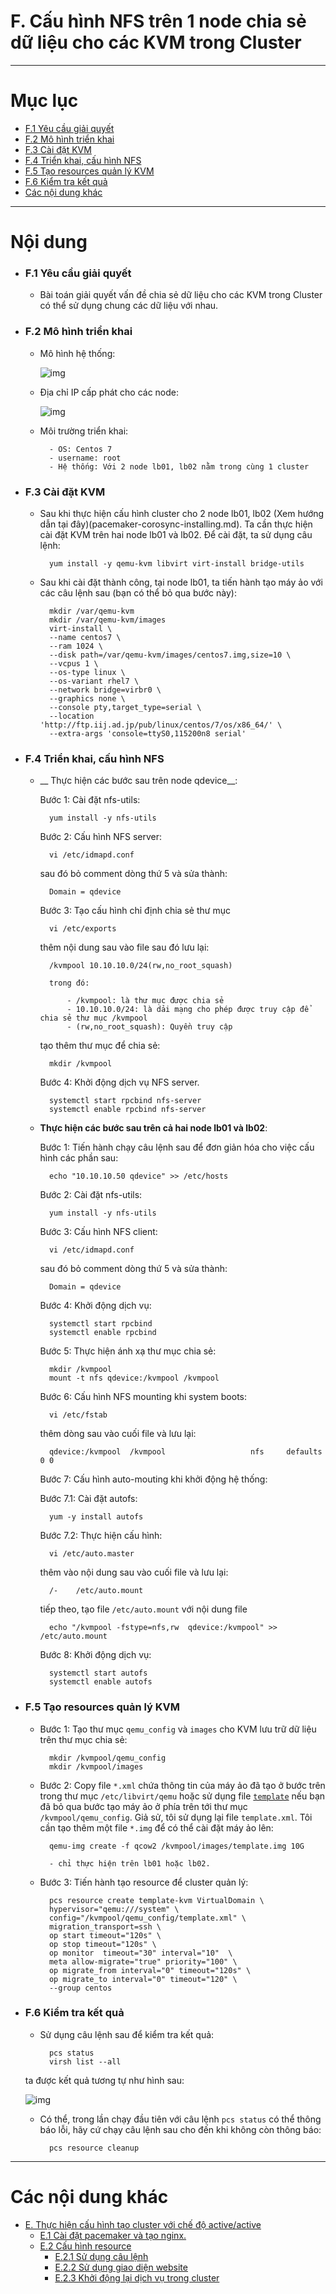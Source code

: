 # F. Cấu hình NFS trên 1 node chia sẻ dữ liệu cho các KVM trong Cluster


____


# Mục lục

- [F.1 Yêu cầu giải quyết](#issue)
- [F.2 Mô hình triển khai](#models)
- [F.3 Cài đặt KVM](#kvm-settings)
- [F.4 Triển khai, cấu hình NFS](#nfs)
- [F.5 Tạo resources quản lý KVM](#resource)
- [F.6 Kiểm tra kết quả](#stat)
- [Các nội dung khác](#contents-other)
____


# Nội dung


- ### <a name="issue">F.1 Yêu cầu giải quyết</a>

	- Bài toán giải quyết vấn đề chia sẻ dữ liệu cho các KVM trong Cluster có thể sử dụng chung các dữ liệu với nhau.

- ### <a name="models">F.2 Mô hình triển khai</a>

	- Mô hình hệ thống:

		![img](../images/sstorage-kvm-model.png)

	- Địa chỉ IP cấp phát cho các node:

		![img](../images/sstorage-kvm-ip.png)

	- Môi trường triển khai:

			- OS: Centos 7
			- username: root
			- Hệ thống: Với 2 node lb01, lb02 nằm trong cùng 1 cluster


- ### <a name="kvm-settings">F.3 Cài đặt KVM</a>

	- Sau khi thực hiện cấu hình cluster cho 2 node lb01, lb02 (Xem hướng dẫn tại đây)(pacemaker-corosync-installing.md). Ta cần thực hiện cài đặt KVM trên hai node lb01 và lb02. Để cài đặt, ta sử dụng câu lệnh:

			yum install -y qemu-kvm libvirt virt-install bridge-utils

	- Sau khi cài đặt thành công, tại node lb01, ta tiến hành tạo máy ảo với các câu lệnh sau (bạn có thể bỏ qua bước này):
			
			mkdir /var/qemu-kvm
			mkdir /var/qemu-kvm/images
			virt-install \
			--name centos7 \
			--ram 1024 \
			--disk path=/var/qemu-kvm/images/centos7.img,size=10 \
			--vcpus 1 \
			--os-type linux \
			--os-variant rhel7 \
			--network bridge=virbr0 \
			--graphics none \
			--console pty,target_type=serial \
			--location 'http://ftp.iij.ad.jp/pub/linux/centos/7/os/x86_64/' \
			--extra-args 'console=ttyS0,115200n8 serial'


- ### <a name="nfs">F.4 Triển khai, cấu hình NFS</a>

	- __ Thực hiện các bước sau trên node qdevice__:

		Bước 1: Cài đặt nfs-utils:

			yum install -y nfs-utils

		Bước 2: Cấu hình NFS server:

			vi /etc/idmapd.conf

		sau đó bỏ comment dòng thứ 5 và sửa thành:

			Domain = qdevice

		Bước 3: Tạo cấu hình chỉ định chia sẻ thư mục

			vi /etc/exports

		thêm nội dung sau vào file sau đó lưu lại:

			/kvmpool 10.10.10.0/24(rw,no_root_squash)

			trong đó:

				- /kvmpool: là thư mục được chia sẻ
				- 10.10.10.0/24: là dải mạng cho phép được truy cập để chia sẻ thư mục /kvmpool
				- (rw,no_root_squash): Quyền truy cập

		tạo thêm thư mục để chia sẻ:

			mkdir /kvmpool

		Bước 4: Khởi động dịch vụ NFS server.

			systemctl start rpcbind nfs-server 
			systemctl enable rpcbind nfs-server 


	- __Thực hiện các bước sau trên cả hai node lb01 và lb02__:

		Bước 1: Tiến hành chạy câu lệnh sau để đơn giản hóa cho việc cấu hình các phần sau:

			echo "10.10.10.50 qdevice" >> /etc/hosts
		
		Bước 2: Cài đặt nfs-utils:

			yum install -y nfs-utils

		Bước 3: Cấu hình NFS client:

			vi /etc/idmapd.conf

		sau đó bỏ comment dòng thứ 5 và sửa thành:

			Domain = qdevice
		
		Bước 4: Khởi động dịch vụ:

			systemctl start rpcbind 
			systemctl enable rpcbind 

		Bước 5: Thực hiện ánh xạ thư mục chia sẻ:

			mkdir /kvmpool
			mount -t nfs qdevice:/kvmpool /kvmpool

		Bước 6: Cấu hình NFS mounting khi system boots:

			vi /etc/fstab

		thêm dòng sau vào cuối file và lưu lại:

			qdevice:/kvmpool  /kvmpool                   nfs     defaults        0 0

		Bước 7: Cấu hình auto-mouting khi khởi động hệ thống:

		Bước 7.1: Cài đặt autofs:

			yum -y install autofs

		Bước 7.2: Thực hiện cấu hình:

			vi /etc/auto.master

		thêm vào nội dung sau vào cuối file và lưu lại:

			/-    /etc/auto.mount

		tiếp theo, tạo file `/etc/auto.mount` với nội dung file

			echo "/kvmpool -fstype=nfs,rw  qdevice:/kvmpool" >> /etc/auto.mount

		Bước 8: Khởi động dịch vụ:

			systemctl start autofs 
			systemctl enable autofs 


- ### <a name="resource">F.5 Tạo resources quản lý KVM</a>

	- Bước 1: Tạo thư mục `qemu_config` và `images` cho KVM lưu trữ dữ liệu trên thư mục chia sẻ:

			mkdir /kvmpool/qemu_config
			mkdir /kvmpool/images

	- Bước 2: Copy file `*.xml` chứa thông tin của máy ảo đã tạo ở bước trên trong thư mục `/etc/libvirt/qemu` hoặc sử dụng file [`template`](https://raw.githubusercontent.com/BoTranVan/ghichep-pacemaker-corosync/master/files/template.xml) nếu bạn đã bỏ qua bước tạo máy ảo ở phía trên tới thư mục `/kvmpool/qemu_config`. Giả sử, tôi sử dụng lại file `template.xml`. Tôi cần tạo thêm một file `*.img` để có thể cài đặt máy ảo lên:

			qemu-img create -f qcow2 /kvmpool/images/template.img 10G

			- chỉ thực hiện trên lb01 hoặc lb02.

	- Bước 3: Tiến hành tạo resource để cluster quản lý:

			pcs resource create template-kvm VirtualDomain \
			hypervisor="qemu:///system" \
			config="/kvmpool/qemu_config/template.xml" \
			migration_transport=ssh \
			op start timeout="120s" \
			op stop timeout="120s" \
			op monitor  timeout="30" interval="10"  \
			meta allow-migrate="true" priority="100" \
			op migrate_from interval="0" timeout="120s" \
			op migrate_to interval="0" timeout="120" \
			--group centos


- ### <a name="stat">F.6 Kiểm tra kết quả</a>

	- Sử dụng câu lệnh sau để kiểm tra kết quả:

			pcs status
			virsh list --all

	ta được kết quả tương tự như hình sau:

	![img](../images/ss-stat.png)

	- Có thể, trong lần chạy đầu tiên với câu lệnh `pcs status` có thể thông báo lỗi, hãy cứ chạy câu lệnh sau cho đến khi không còn thông báo:

			pcs resource cleanup

____


# <a name="contents-other">Các nội dung khác</a>

- [E. Thực hiện cấu hình tạo cluster với chế độ active/active](master-resource-pcmk.md)
	- [E.1 Cài đặt pacemaker và tạo nginx.](master-resource-pcmk.md#install)
	- [E.2 Cấu hình resource](master-resource-pcmk.md#configure)
		- [E.2.1 Sử dụng câu lệnh](master-resource-pcmk.md#cmd)
		- [E.2.2 Sử dụng giao diện website](master-resource-pcmk.md#gui)
		- [E.2.3 Khởi động lại dịch vụ trong cluster](master-resource-pcmk.md#star)
